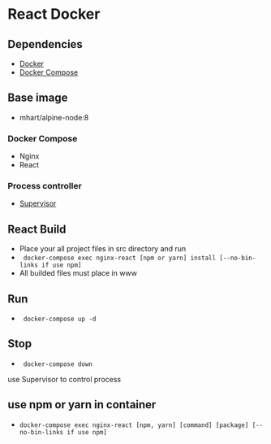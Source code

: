 # React Docker

## Dependencies
- [Docker](https://www.docker.com/)
- [Docker Compose](https://docs.docker.com/compose/)

## Base image
- mhart/alpine-node:8

### Docker Compose
- Nginx
- React

### Process controller
- [Supervisor](http://supervisord.org/)

## React Build
- Place your all project files in src directory and run
- ``` docker-compose exec nginx-react [npm or yarn] install [--no-bin-links if use npm]```
- All builded files must place in www

## Run
- ``` docker-compose up -d```

## Stop
- ``` docker-compose down```

use Supervisor to control process

## use npm or yarn in container
- ```docker-compose exec nginx-react [npm, yarn] [command] [package] [--no-bin-links if use npm]```

